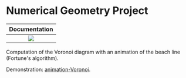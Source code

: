 Numerical Geometry Project
==========================

| **Documentation** |
|:-----------------:|
| [![][docs-stable-img]][docs-stable-url] | 

[docs-stable-img]: https://img.shields.io/badge/docs-stable-blue.svg
[docs-stable-url]: https://juliencalbert.github.io/Numerical-Geometry/

Computation of the Voronoi diagram with an animation of the beach line (Fortune's algorithm).

Demonstration: [animation-Voronoi](https://youtu.be/NElIesvDdjE).
